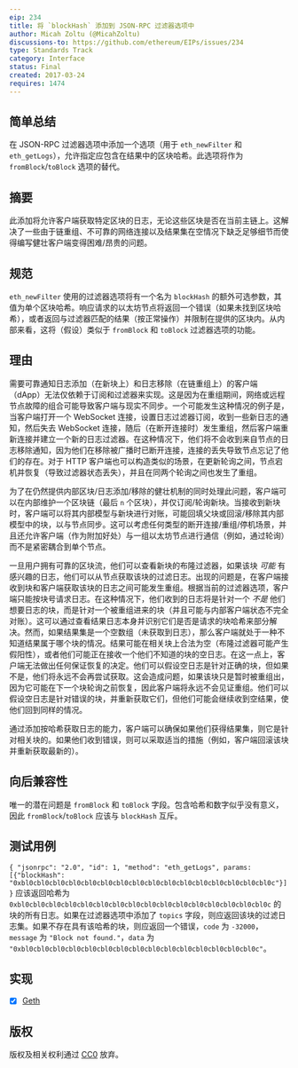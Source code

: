 ```yaml
---
eip: 234
title: 将 `blockHash` 添加到 JSON-RPC 过滤器选项中
author: Micah Zoltu (@MicahZoltu)
discussions-to: https://github.com/ethereum/EIPs/issues/234
type: Standards Track
category: Interface
status: Final
created: 2017-03-24
requires: 1474
---
```


## 简单总结

在 JSON-RPC 过滤器选项中添加一个选项（用于 `eth_newFilter` 和 `eth_getLogs`），允许指定应包含在结果中的区块哈希。此选项将作为 `fromBlock`/`toBlock` 选项的替代。

## 摘要

此添加将允许客户端获取特定区块的日志，无论这些区块是否在当前主链上。这解决了一些由于链重组、不可靠的网络连接以及结果集在空情况下缺乏足够细节而使得编写健壮客户端变得困难/昂贵的问题。

## 规范

`eth_newFilter` 使用的过滤器选项将有一个名为 `blockHash` 的额外可选参数，其值为单个区块哈希。响应请求的以太坊节点将返回一个错误（如果未找到区块哈希），或者返回与过滤器匹配的结果（按正常操作）并限制在提供的区块内。从内部来看，这将（假设）类似于 `fromBlock` 和 `toBlock` 过滤器选项的功能。

## 理由

需要可靠通知日志添加（在新块上）和日志移除（在链重组上）的客户端（dApp）无法仅依赖于订阅和过滤器来实现。这是因为在重组期间，网络或远程节点故障的组合可能导致客户端与现实不同步。一个可能发生这种情况的例子是，当客户端打开一个 WebSocket 连接，设置日志过滤器订阅，收到一些新日志的通知，然后失去 WebSocket 连接，随后（在断开连接时）发生重组，然后客户端重新连接并建立一个新的日志过滤器。在这种情况下，他们将不会收到来自节点的日志移除通知，因为他们在移除被广播时已断开连接，连接的丢失导致节点忘记了他们的存在。对于 HTTP 客户端也可以构造类似的场景，在更新轮询之间，节点宕机并恢复（导致过滤器状态丢失），并且在同两个轮询之间也发生了重组。

为了在仍然提供内部区块/日志添加/移除的健壮机制的同时处理此问题，客户端可以在内部维护一个区块链（最后 `n` 个区块），并仅订阅/轮询新块。当接收到新块时，客户端可以将其内部模型与新块进行对账，可能回填父块或回滚/移除其内部模型中的块，以与节点同步。这可以考虑任何类型的断开连接/重组/停机场景，并且还允许客户端（作为附加好处）与一组以太坊节点进行通信（例如，通过轮询）而不是紧密耦合到单个节点。

一旦用户拥有可靠的区块流，他们可以查看新块的布隆过滤器，如果该块 *可能* 有感兴趣的日志，他们可以从节点获取该块的过滤日志。出现的问题是，在客户端接收到块和客户端获取该块的日志之间可能发生重组。根据当前的过滤器选项，客户端只能按块号请求日志。在这种情况下，他们收到的日志将是针对一个 *不是* 他们想要日志的块，而是针对一个被重组进来的块（并且可能与内部客户端状态不完全对账）。这可以通过查看结果日志本身并识别它们是否是请求的块哈希来部分解决。然而，如果结果集是一个空数组（未获取到日志），那么客户端就处于一种不知道结果属于哪个块的情况。结果可能在相关块上合法为空（布隆过滤器可能产生假阳性），或者他们可能正在接收一个他们不知道的块的空日志。在这一点上，客户端无法做出任何保证恢复的决定。他们可以假设空日志是针对正确的块，但如果不是，他们将永远不会再尝试获取。这会造成问题，如果该块只是暂时被重组出，因为它可能在下一个块轮询之前恢复，因此客户端将永远不会见证重组。他们可以假设空日志是针对错误的块，并重新获取它们，但他们可能会继续收到空结果，使他们回到同样的情况。

通过添加按哈希获取日志的能力，客户端可以确保如果他们获得结果集，则它是针对相关块的。如果他们收到错误，则可以采取适当的措施（例如，客户端回滚该块并重新获取最新的）。

## 向后兼容性

唯一的潜在问题是 `fromBlock` 和 `toBlock` 字段。包含哈希和数字似乎没有意义，因此 `fromBlock`/`toBlock` 应该与 `blockHash` 互斥。

## 测试用例

`{ "jsonrpc": "2.0", "id": 1, "method": "eth_getLogs", params: [{"blockHash": "0xbl0cbl0cbl0cbl0cbl0cbl0cbl0cbl0cbl0cbl0cbl0cbl0cbl0cbl0cbl0cbl0c"}] }` 应该返回哈希为 `0xbl0cbl0cbl0cbl0cbl0cbl0cbl0cbl0cbl0cbl0cbl0cbl0cbl0cbl0cbl0cbl0c` 的块的所有日志。如果在过滤器选项中添加了 `topics` 字段，则应返回该块的过滤日志集。如果不存在具有该哈希的块，则应返回一个错误，`code` 为 `-32000`，`message` 为 `"Block not found."`，`data` 为 `"0xbl0cbl0cbl0cbl0cbl0cbl0cbl0cbl0cbl0cbl0cbl0cbl0cbl0cbl0cbl0c"`。

## 实现

- [x] [Geth](https://github.com/ethereum/go-ethereum/pull/16734)

## 版权

版权及相关权利通过 [CC0](../LICENSE.md) 放弃。
